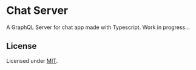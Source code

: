 # Chat Server
A GraphQL Server for chat app made with Typescript. Work in progress...

## License
Licensed under [MIT](https://opensource.org/licenses/mit-license.php).